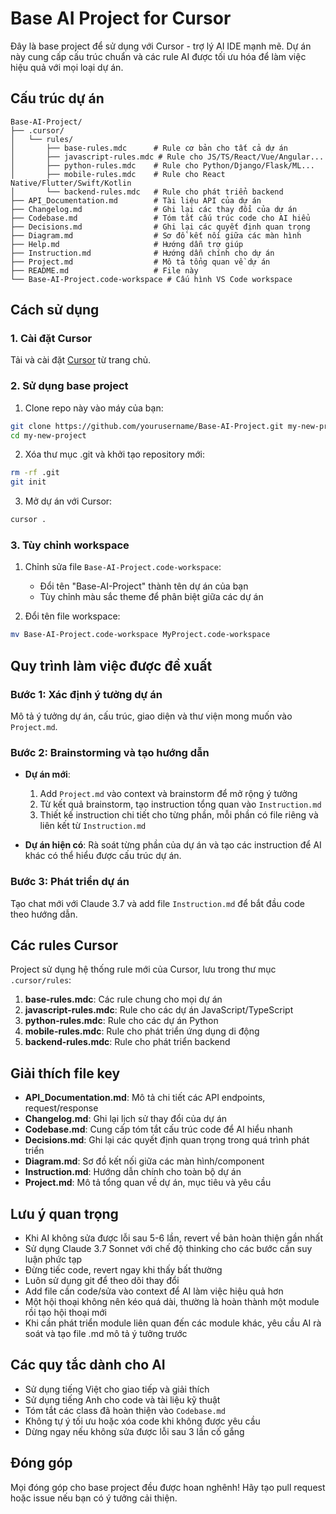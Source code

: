 # Base AI Project for Cursor

Đây là base project để sử dụng với Cursor - trợ lý AI IDE mạnh mẽ. Dự án này cung cấp cấu trúc chuẩn và các rule AI được tối ưu hóa để làm việc hiệu quả với mọi loại dự án.

## Cấu trúc dự án

```
Base-AI-Project/
├── .cursor/
│   └── rules/
│       ├── base-rules.mdc      # Rule cơ bản cho tất cả dự án
│       ├── javascript-rules.mdc # Rule cho JS/TS/React/Vue/Angular...
│       ├── python-rules.mdc    # Rule cho Python/Django/Flask/ML...
│       ├── mobile-rules.mdc    # Rule cho React Native/Flutter/Swift/Kotlin
│       └── backend-rules.mdc   # Rule cho phát triển backend
├── API_Documentation.md        # Tài liệu API của dự án
├── Changelog.md                # Ghi lại các thay đổi của dự án
├── Codebase.md                 # Tóm tắt cấu trúc code cho AI hiểu
├── Decisions.md                # Ghi lại các quyết định quan trọng
├── Diagram.md                  # Sơ đồ kết nối giữa các màn hình
├── Help.md                     # Hướng dẫn trợ giúp
├── Instruction.md              # Hướng dẫn chính cho dự án
├── Project.md                  # Mô tả tổng quan về dự án
├── README.md                   # File này
└── Base-AI-Project.code-workspace # Cấu hình VS Code workspace
```

## Cách sử dụng

### 1. Cài đặt Cursor

Tải và cài đặt [Cursor](https://cursor.sh/) từ trang chủ.

### 2. Sử dụng base project

1. Clone repo này vào máy của bạn:
```bash
git clone https://github.com/yourusername/Base-AI-Project.git my-new-project
cd my-new-project
```

2. Xóa thư mục .git và khởi tạo repository mới:
```bash
rm -rf .git
git init
```

3. Mở dự án với Cursor:
```bash
cursor .
```

### 3. Tùy chỉnh workspace

1. Chỉnh sửa file `Base-AI-Project.code-workspace`:
   - Đổi tên "Base-AI-Project" thành tên dự án của bạn
   - Tùy chỉnh màu sắc theme để phân biệt giữa các dự án

2. Đổi tên file workspace:
```bash
mv Base-AI-Project.code-workspace MyProject.code-workspace
```

## Quy trình làm việc được đề xuất

### Bước 1: Xác định ý tưởng dự án
Mô tả ý tưởng dự án, cấu trúc, giao diện và thư viện mong muốn vào `Project.md`.

### Bước 2: Brainstorming và tạo hướng dẫn
- **Dự án mới**: 
  1. Add `Project.md` vào context và brainstorm để mở rộng ý tưởng
  2. Từ kết quả brainstorm, tạo instruction tổng quan vào `Instruction.md`
  3. Thiết kế instruction chi tiết cho từng phần, mỗi phần có file riêng và liên kết từ `Instruction.md`

- **Dự án hiện có**:
  Rà soát từng phần của dự án và tạo các instruction để AI khác có thể hiểu được cấu trúc dự án.

### Bước 3: Phát triển dự án
Tạo chat mới với Claude 3.7 và add file `Instruction.md` để bắt đầu code theo hướng dẫn.

## Các rules Cursor

Project sử dụng hệ thống rule mới của Cursor, lưu trong thư mục `.cursor/rules`:

1. **base-rules.mdc**: Các rule chung cho mọi dự án
2. **javascript-rules.mdc**: Rule cho các dự án JavaScript/TypeScript
3. **python-rules.mdc**: Rule cho các dự án Python
4. **mobile-rules.mdc**: Rule cho phát triển ứng dụng di động
5. **backend-rules.mdc**: Rule cho phát triển backend

## Giải thích file key

- **API_Documentation.md**: Mô tả chi tiết các API endpoints, request/response
- **Changelog.md**: Ghi lại lịch sử thay đổi của dự án
- **Codebase.md**: Cung cấp tóm tắt cấu trúc code để AI hiểu nhanh
- **Decisions.md**: Ghi lại các quyết định quan trọng trong quá trình phát triển
- **Diagram.md**: Sơ đồ kết nối giữa các màn hình/component
- **Instruction.md**: Hướng dẫn chính cho toàn bộ dự án
- **Project.md**: Mô tả tổng quan về dự án, mục tiêu và yêu cầu

## Lưu ý quan trọng

- Khi AI không sửa được lỗi sau 5-6 lần, revert về bản hoàn thiện gần nhất
- Sử dụng Claude 3.7 Sonnet với chế độ thinking cho các bước cần suy luận phức tạp
- Đừng tiếc code, revert ngay khi thấy bất thường
- Luôn sử dụng git để theo dõi thay đổi
- Add file cần code/sửa vào context để AI làm việc hiệu quả hơn
- Một hội thoại không nên kéo quá dài, thường là hoàn thành một module rồi tạo hội thoại mới
- Khi cần phát triển module liên quan đến các module khác, yêu cầu AI rà soát và tạo file .md mô tả ý tưởng trước

## Các quy tắc dành cho AI

- Sử dụng tiếng Việt cho giao tiếp và giải thích
- Sử dụng tiếng Anh cho code và tài liệu kỹ thuật
- Tóm tắt các class đã hoàn thiện vào `Codebase.md`
- Không tự ý tối ưu hoặc xóa code khi không được yêu cầu
- Dừng ngay nếu không sửa được lỗi sau 3 lần cố gắng

## Đóng góp

Mọi đóng góp cho base project đều được hoan nghênh! Hãy tạo pull request hoặc issue nếu bạn có ý tưởng cải thiện.
